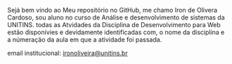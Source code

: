 Sejá bem vindo ao Meu repositório no GitHub, me chamo Iron de Olivera Cardoso, sou aluno no curso de Análise e desenvolvimento de sistemas da UNITINS. 
todas as Atvidades da Disciplina de Desenvolvimento para Web estão disponívies e devidamente identificadas com, o nome da disciplina e a númeração da 
aula em que a atividade foi passada. 

email institucional: ironoliveira@unitins.br
 
